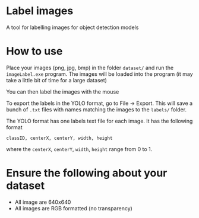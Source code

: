 # Label images

A tool for labelling images for object detection models

# How to use

Place your images (png, jpg, bmp) in the folder `dataset/` and run the `imageLabel.exe` program. The images will be loaded into the program (it may take a little bit of time for a large dataset)

You can then label the images with the mouse

To export the labels in the YOLO format, go to File -> Export. This will save a bunch of `.txt` files with names matching the images to the `labels/` folder.

The YOLO format has one labels text file for each image. It has the following format
```
classID, centerX, centerY, width, height
```

where the `centerX`, `centerY`, `width`, `height` range from 0 to 1.

# Ensure the following about your dataset

- All image are 640x640
- All images are RGB formatted (no transparency)